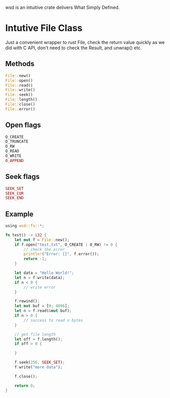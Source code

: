 wsd is an intuitive crate delivers What Simply Defined.


# Intutive File Class

Just a convenient wrapper to rust File, check the return value quickly as we did with C API, don't need to check the Result, and unwrap() etc. 

## Methods
```rust
File::new()
File::open()
File::read()
File::write()
File::seek()
File::length()
File::close()
File::error()
```

## Open flags
```rust
O_CREATE
O_TRUNCATE
O_RW
O_READ
O_WRITE
O_APPEND
```

## Seek flags
```rust
SEEK_SET
SEEK_CUR
SEEK_END
```


## Example

```rust
using wsd::fs::*;

fn test() -> i32 {
    let mut f = File::new();
    if f.open("test.txt", O_CREATE | O_RW) != 0 {
        // check the error
        println!("Error: {}", f.error());
        return -1;
    }

    let data = "Hello World!";
    let n = f.write(data);
    if n < 0 {
        // write error
    }

    f.rewind();
    let mut buf = [0; 4096];
    let n = f.read(&mut buf);
    if n > 0 {
        // success to read n bytes
    }

    // get file length
    let off = f.length();
    if off > 0 {

    }

    f.seek(256, SEEK_SET);
    f.write("more data");

    f.close();

    return 0;
} 

```

